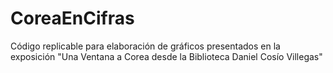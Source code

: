 # CoreaEnCifras
Código replicable para elaboración de gráficos presentados en la exposición "Una Ventana a Corea desde la Biblioteca Daniel Cosío Villegas" 
